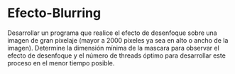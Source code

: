 # Efecto-Blurring
Desarrollar un programa que realice el efecto de desenfoque sobre una imagen de gran pixelaje (mayor a 2000 pixeles ya sea en alto o ancho de la imagen). Determine la dimensión mínima de la mascara para observar el efecto de desenfoque y el número de threads óptimo para desarrollar este proceso en el menor tiempo posible.

